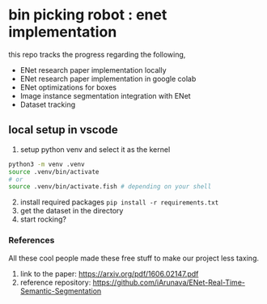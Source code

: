 # bin picking robot : enet implementation
this repo tracks the progress regarding the following,
- ENet research paper implementation locally
- ENet research paper implementation in google colab
- ENet optimizations for boxes
- Image instance segmentation integration with ENet
- Dataset tracking


## local setup in vscode
1. setup python venv and select it as the kernel
```sh
python3 -m venv .venv
source .venv/bin/activate
# or
source .venv/bin/activate.fish # depending on your shell
```
2. install required packages `pip install -r requirements.txt`
3. get the dataset in the directory
4. start rocking?

### References
All these cool people made these free stuff to make our project less taxing.
1. link to the paper: https://arxiv.org/pdf/1606.02147.pdf
2. reference repository: https://github.com/iArunava/ENet-Real-Time-Semantic-Segmentation